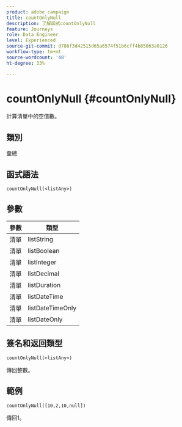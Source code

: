 ```yaml
---
product: adobe campaign
title: countOnlyNull
description: 了解函式countOnlyNull
feature: Journeys
role: Data Engineer
level: Experienced
source-git-commit: d786f3d42515d65a6574f51b6cff4b85063a0126
workflow-type: tm+mt
source-wordcount: '48'
ht-degree: 33%

---
```


# countOnlyNull {#countOnlyNull}

計算清單中的空值數。

## 類別

彙總

## 函式語法

`countOnlyNull(<listAny>)`

## 參數

| 參數 | 類型 |
|-----------|------------------|
| 清單 | listString |
| 清單 | listBoolean |
| 清單 | listInteger |
| 清單 | listDecimal |
| 清單 | listDuration |
| 清單 | listDateTime |
| 清單 | listDateTimeOnly |
| 清單 | listDateOnly |

## 簽名和返回類型

`countOnlyNull(<listAny>)`

傳回整數。

## 範例

`countOnlyNull([10,2,10,null])`

傳回1。
